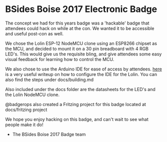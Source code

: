 # BSides Boise 2017 Electronic Badge

The concept we had for this years badge was a 'hackable' badge that attendees
could hack on while at the con. We wanted it to be accessible and useful post-con as well.

We chose the Lolin ESP-12 NodeMCU clone using an ESP8266 chipset as the MCU, and
decided to mount it on a 30 pin breadboard with 4 RGB LED's. This would give us the
requisite bling, and give attendees some easy visual feedback for learning how to
control the MCU.

We also chose to use the Arduino IDE for ease of access by attendees.
[here](http://www.instructables.com/id/Programming-ESP8266-ESP-12E-NodeMCU-Using-Arduino-/) is a very useful writeup on how to configure the IDE for the Lolin.
You can also find the steps under docs/building.md

Also included under the docs folder are the datasheets for the LED's and the Lolin NodeMCU clone.

@badgerops also created a Fritzing project for this badge located at docs/fritzing project

We hope you enjoy hacking on this badge, and can't wait to see what people make it do!

- The BSides Boise 2017 Badge team
